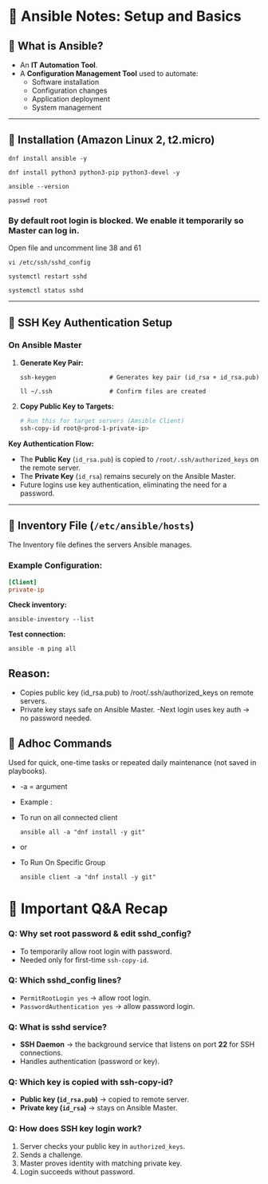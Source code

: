 # 📘 Ansible Notes: Setup and Basics

## 🔹 What is Ansible?
* An **IT Automation Tool**.
* A **Configuration Management Tool** used to automate:
    * Software installation
    * Configuration changes
    * Application deployment
    * System management

---

## 🔹 Installation (Amazon Linux 2, t2.micro)

```
dnf install ansible -y
```

```
dnf install python3 python3-pip python3-devel -y
```

```
ansible --version
```

```
passwd root
```
### By default root login is blocked. We enable it temporarily so Master can log in.
Open file and uncomment line 38 and 61
```
vi /etc/ssh/sshd_config
```

```
systemctl restart sshd
```

```
systemctl status sshd
```

---


## 🔹 SSH Key Authentication Setup

### On Ansible Master
1.  **Generate Key Pair:**
    ```
    ssh-keygen               # Generates key pair (id_rsa + id_rsa.pub)
    ```
    ```
    ll ~/.ssh                # Confirm files are created
    ```
2.  **Copy Public Key to Targets:**
    ```bash
    # Run this for target servers (Amsible Client)
    ssh-copy-id root@<prod-1-private-ip>
    ```

**Key Authentication Flow:**
* The **Public Key** (`id_rsa.pub`) is copied to `/root/.ssh/authorized_keys` on the remote server.
* The **Private Key** (`id_rsa`) remains securely on the Ansible Master.
* Future logins use key authentication, eliminating the need for a password.

---

## 🔹 Inventory File (`/etc/ansible/hosts`)

The Inventory file defines the servers Ansible manages.

### Example Configuration:
```ini
[Client]
private-ip
```

**Check inventory:**
```
ansible-inventory --list
```

**Test connection:**
```
ansible -m ping all
```

## Reason:
- Copies public key (id_rsa.pub) to /root/.ssh/authorized_keys on remote servers.
- Private key stays safe on Ansible Master.
 -Next login uses key auth → no password needed.

## 🔹 Adhoc Commands
Used for quick, one-time tasks or repeated daily maintenance (not saved in playbooks). 
- -a = argument

- Example :
- To run on all connected client 
  ```
  ansible all -a "dnf install -y git"
  ```
- or
- To Run On Specific Group 
  ```
  ansible client -a "dnf install -y git"
  ```

# 📝 Important Q&A Recap

### Q: Why set root password & edit sshd_config?
- To temporarily allow root login with password.  
- Needed only for first-time `ssh-copy-id`.

### Q: Which sshd_config lines?
- `PermitRootLogin yes` → allow root login.  
- `PasswordAuthentication yes` → allow password login.  

### Q: What is sshd service?
- **SSH Daemon** → the background service that listens on port **22** for SSH connections.  
- Handles authentication (password or key).  

### Q: Which key is copied with ssh-copy-id?
- **Public key (`id_rsa.pub`)** → copied to remote server.  
- **Private key (`id_rsa`)** → stays on Ansible Master.  

### Q: How does SSH key login work?
1. Server checks your public key in `authorized_keys`.  
2. Sends a challenge.  
3. Master proves identity with matching private key.  
4. Login succeeds without password.  

  
